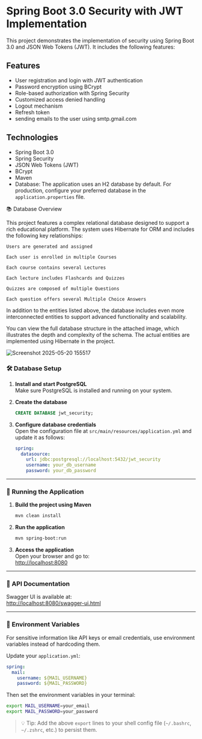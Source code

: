# Spring Boot 3.0 Security with JWT Implementation
This project demonstrates the implementation of security using Spring Boot 3.0 and JSON Web Tokens (JWT). It includes the following features:

## Features
* User registration and login with JWT authentication
* Password encryption using BCrypt
* Role-based authorization with Spring Security
* Customized access denied handling
* Logout mechanism
* Refresh token
* sending emails to the user using smtp.gmail.com

## Technologies
* Spring Boot 3.0
* Spring Security
* JSON Web Tokens (JWT)
* BCrypt
* Maven
* Database: The application uses an H2 database by default. For production, configure your preferred database in the `application.properties` file.


📚 Database Overview

This project features a complex relational database designed to support a rich educational platform. The system uses Hibernate for ORM and includes the following key relationships:

    Users are generated and assigned

    Each user is enrolled in multiple Courses

    Each course contains several Lectures

    Each lecture includes Flashcards and Quizzes

    Quizzes are composed of multiple Questions

    Each question offers several Multiple Choice Answers

In addition to the entities listed above, the database includes even more interconnected entities to support advanced functionality and scalability.

You can view the full database structure in the attached image, which illustrates the depth and complexity of the schema. The actual entities are implemented using Hibernate in the project.

 
![Screenshot 2025-05-20 155517](https://github.com/user-attachments/assets/bf4d00cc-dc1b-4f20-824d-d280fd7903c5)



### 🛠️ Database Setup

1. **Install and start PostgreSQL**  
   Make sure PostgreSQL is installed and running on your system.

2. **Create the database**  
   ```sql
   CREATE DATABASE jwt_security;
   ```

3. **Configure database credentials**  
   Open the configuration file at `src/main/resources/application.yml` and update it as follows:

   ```yaml
   spring:
     datasource:
       url: jdbc:postgresql://localhost:5432/jwt_security
       username: your_db_username
       password: your_db_password
   ```

---

### 🚀 Running the Application

1. **Build the project using Maven**  
   ```bash
   mvn clean install
   ```

2. **Run the application**  
   ```bash
   mvn spring-boot:run
   ```

3. **Access the application**  
   Open your browser and go to:  
   [http://localhost:8080](http://localhost:8080)

---

### 📄 API Documentation

Swagger UI is available at:  
[http://localhost:8080/swagger-ui.html](http://localhost:8080/swagger-ui.html)

---

### 🔐 Environment Variables

For sensitive information like API keys or email credentials, use environment variables instead of hardcoding them.

Update your `application.yml`:

```yaml
spring:
  mail:
    username: ${MAIL_USERNAME}
    password: ${MAIL_PASSWORD}
```

Then set the environment variables in your terminal:

```bash
export MAIL_USERNAME=your_email
export MAIL_PASSWORD=your_password
```

> 💡 Tip: Add the above `export` lines to your shell config file (`~/.bashrc`, `~/.zshrc`, etc.) to persist them.




